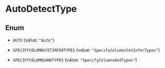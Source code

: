 

# AutoDetectType

## Enum


* `AUTO` (value: `"Auto"`)

* `SPECIFYCOLUMNSYETINFERTYPES` (value: `"SpecifyColumnsYetInferTypes"`)

* `SPECIFYCOLUMNSANDTYPES` (value: `"SpecifyColumnsAndTypes"`)



